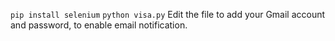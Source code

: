 `pip install selenium`
`python visa.py`
Edit the file to add your Gmail account and password, to enable email notification.
